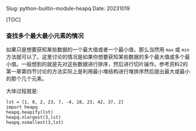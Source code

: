Slug: python-builtin-module-heapq
Date: 20231019

[TOC]

### 查找多个最大最小元素的情况

如果只是想要获知某些数据的一个最大值或者一个最小值，那么当然用 `max` 或 `min` 方法就可以了。这里讨论的情况是如果你想要获知某些数据的多个最大值或多个最小值。一般想到的就是先对这些数据进行排序，然后进行切片操作。参考资料2的第一章第四节讨论的方法实际上是利用最小堆结构进行堆排序然后提出最大或最小的那个几个元素。

大体过程就是:
```
lst = [1, 8, 2, 23, 7, -4, 18, 23, 42, 37, 2]
import heapq
heapq.heapify(lst)
heapq.nlargest(3,lst)
heapq.nsmallest(3,lst)
```
